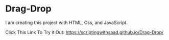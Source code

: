 # Drag-Drop
I am creating this project with HTML, Css, and JavaScript.


Click This Link To Try it Out: https://scriptingwithsaad.github.io/Drag-Drop/
